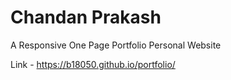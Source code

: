 # Chandan Prakash
A Responsive One Page Portfolio Personal Website 

Link - https://b18050.github.io/portfolio/


